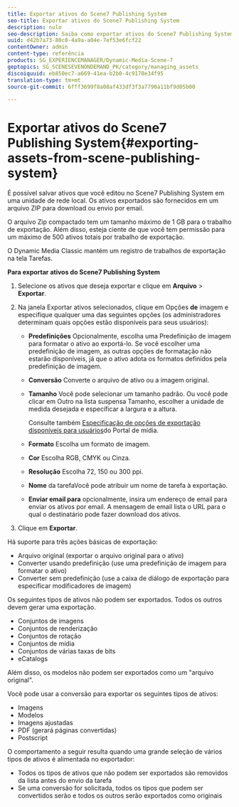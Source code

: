 ```yaml
---
title: Exportar ativos do Scene7 Publishing System
seo-title: Exportar ativos do Scene7 Publishing System
description: nulo
seo-description: Saiba como exportar ativos do Scene7 Publishing System.
uuid: d42b7a73-80c0-4a9a-a04e-7ef53e6fcf22
contentOwner: admin
content-type: referência
products: SG_EXPERIENCEMANAGER/Dynamic-Media-Scene-7
geptopics: SG_SCENESEVENONDEMAND_PK/category/managing_assets
discoiquuid: eb850ec7-a669-41ea-b2b0-4c9178e34f95
translation-type: tm+mt
source-git-commit: 6fff3699f8a08af433df3f3a7790a11bf9d05b00

---
```



# Exportar ativos do Scene7 Publishing System{#exporting-assets-from-scene-publishing-system}

É possível salvar ativos que você editou no Scene7 Publishing System em uma unidade de rede local. Os ativos exportados são fornecidos em um arquivo ZIP para download ou envio por email.

O arquivo Zip compactado tem um tamanho máximo de 1 GB para o trabalho de exportação. Além disso, esteja ciente de que você tem permissão para um máximo de 500 ativos totais por trabalho de exportação.

O Dynamic Media Classic mantém um registro de trabalhos de exportação na tela Tarefas.

**Para exportar ativos do Scene7 Publishing System**

1. Selecione os ativos que deseja exportar e clique em **Arquivo** &gt; **Exportar**.
1. Na janela Exportar ativos selecionados, clique em Opções **de** imagem e especifique qualquer uma das seguintes opções (os administradores determinam quais opções estão disponíveis para seus usuários):

   * **Predefinições** Opcionalmente, escolha uma Predefinição de imagem para formatar o ativo ao exportá-lo. Se você escolher uma predefinição de imagem, as outras opções de formatação não estarão disponíveis, já que o ativo adota os formatos definidos pela predefinição de imagem.

   * **Conversão** Converte o arquivo de ativo ou a imagem original.

   * **Tamanho** Você pode selecionar um tamanho padrão. Ou você pode clicar em Outro na lista suspensa Tamanho, escolher a unidade de medida desejada e especificar a largura e a altura.

      Consulte também [Especificação de opções de exportação disponíveis para usuários](specifying-export-options-available-media.md#specifying_export_options_available_to_media_portal_users)do Portal de mídia.

   * **Formato** Escolha um formato de imagem.

   * **Cor** Escolha RGB, CMYK ou Cinza.

   * **Resolução** Escolha 72, 150 ou 300 ppi.

   * **Nome** da tarefaVocê pode atribuir um nome de tarefa à exportação.

   * **Enviar email para** opcionalmente, insira um endereço de email para enviar os ativos por email. A mensagem de email lista o URL para o qual o destinatário pode fazer download dos ativos.

1. Clique em **Exportar**.

Há suporte para três ações básicas de exportação:

* Arquivo original (exportar o arquivo original para o ativo)
* Converter usando predefinição (use uma predefinição de imagem para formatar o ativo)
* Converter sem predefinição (use a caixa de diálogo de exportação para especificar modificadores de imagem)

Os seguintes tipos de ativos não podem ser exportados. Todos os outros devem gerar uma exportação.

* Conjuntos de imagens
* Conjuntos de renderização
* Conjuntos de rotação
* Conjuntos de mídia
* Conjuntos de várias taxas de bits
* eCatalogs

Além disso, os modelos não podem ser exportados como um "arquivo original".

Você pode usar a conversão para exportar os seguintes tipos de ativos:

* Imagens
* Modelos
* Imagens ajustadas
* PDF (gerará páginas convertidas)
* Postscript

O comportamento a seguir resulta quando uma grande seleção de vários tipos de ativos é alimentada no exportador:

* Todos os tipos de ativos que não podem ser exportados são removidos da lista antes do envio da tarefa
* Se uma conversão for solicitada, todos os tipos que podem ser convertidos serão e todos os outros serão exportados como originais

